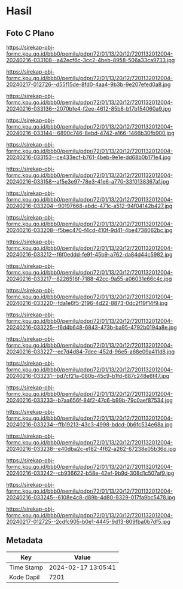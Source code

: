 # Hasil

## Foto C Plano

https://sirekap-obj-formc.kpu.go.id/bbb0/pemilu/pdpr/72/01/13/20/12/7201132012004-20240216-033108--a42ecf6c-3cc2-4beb-8958-506a33ca9733.jpg

https://sirekap-obj-formc.kpu.go.id/bbb0/pemilu/pdpr/72/01/13/20/12/7201132012004-20240217-012726--d55f15de-8fd0-4aa4-9b3b-9e207efed0a8.jpg

https://sirekap-obj-formc.kpu.go.id/bbb0/pemilu/pdpr/72/01/13/20/12/7201132012004-20240216-033136--2070bfe4-f2ee-4612-85b8-b17b154060a9.jpg

https://sirekap-obj-formc.kpu.go.id/bbb0/pemilu/pdpr/72/01/13/20/12/7201132012004-20240216-033144--6890c746-8ebd-4742-a166-1466b30fb900.jpg

https://sirekap-obj-formc.kpu.go.id/bbb0/pemilu/pdpr/72/01/13/20/12/7201132012004-20240216-033153--ce433ecf-b761-4beb-9e1e-dd68b0b171e4.jpg

https://sirekap-obj-formc.kpu.go.id/bbb0/pemilu/pdpr/72/01/13/20/12/7201132012004-20240216-033158--af5e3e97-78e3-41e6-a770-33f0138367af.jpg

https://sirekap-obj-formc.kpu.go.id/bbb0/pemilu/pdpr/72/01/13/20/12/7201132012004-20240216-033204--90197668-abdc-471c-a512-94f04142b427.jpg

https://sirekap-obj-formc.kpu.go.id/bbb0/pemilu/pdpr/72/01/13/20/12/7201132012004-20240216-033208--f5bec470-f4cd-410f-9d41-4be4738062bc.jpg

https://sirekap-obj-formc.kpu.go.id/bbb0/pemilu/pdpr/72/01/13/20/12/7201132012004-20240216-033212--f6f0eddd-fe91-45b9-a762-da84d44c5982.jpg

https://sirekap-obj-formc.kpu.go.id/bbb0/pemilu/pdpr/72/01/13/20/12/7201132012004-20240216-033217--8226516f-7188-42cc-9a55-a06031e66c4c.jpg

https://sirekap-obj-formc.kpu.go.id/bbb0/pemilu/pdpr/72/01/13/20/12/7201132012004-20240216-033220--fda1e6f5-2196-4d22-8873-0dc2f19f14f9.jpg

https://sirekap-obj-formc.kpu.go.id/bbb0/pemilu/pdpr/72/01/13/20/12/7201132012004-20240216-033225--f6d4b648-6843-473b-ba95-4792b0194a8e.jpg

https://sirekap-obj-formc.kpu.go.id/bbb0/pemilu/pdpr/72/01/13/20/12/7201132012004-20240216-033227--ec7d4d84-7dee-452d-96e5-a68e09a411d8.jpg

https://sirekap-obj-formc.kpu.go.id/bbb0/pemilu/pdpr/72/01/13/20/12/7201132012004-20240216-033231--bd7cf21a-080b-45c9-b1fd-687c248e6f47.jpg

https://sirekap-obj-formc.kpu.go.id/bbb0/pemilu/pdpr/72/01/13/20/12/7201132012004-20240216-033233--b7aa656f-84f2-47c6-b99b-79c0aef87534.jpg

https://sirekap-obj-formc.kpu.go.id/bbb0/pemilu/pdpr/72/01/13/20/12/7201132012004-20240216-033234--ffb19213-43c3-4998-bdcd-0b6fc534e68a.jpg

https://sirekap-obj-formc.kpu.go.id/bbb0/pemilu/pdpr/72/01/13/20/12/7201132012004-20240216-033238--e40dba2c-e182-4f62-a262-67238e05b36d.jpg

https://sirekap-obj-formc.kpu.go.id/bbb0/pemilu/pdpr/72/01/13/20/12/7201132012004-20240216-033242--cb936622-b58e-42ef-9b9d-308d1c507af9.jpg

https://sirekap-obj-formc.kpu.go.id/bbb0/pemilu/pdpr/72/01/13/20/12/7201132012004-20240216-033245--6108e4c8-d89b-4d80-9329-017fa9bc5478.jpg

https://sirekap-obj-formc.kpu.go.id/bbb0/pemilu/pdpr/72/01/13/20/12/7201132012004-20240217-012725--2cdfc905-b0e1-4445-9d13-809fba0b7df5.jpg


## Metadata

| Key        | Value               |
| ---------- | ------------------- |
| Time Stamp | 2024-02-17 13:05:41 |
| Kode Dapil | 7201                |



